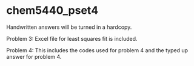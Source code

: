# chem5440_pset4

Handwritten answers will be turned in a hardcopy. 

Problem 3:
Excel file for least squares fit is included. 

Problem 4:
This includes the codes used for problem 4 and the typed up answer for problem 4.
